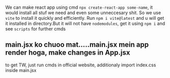 We can make react app using cmd  ```npx create-react-app some-name```, it would install all stuf we need and even some unneccesary shit. So we use ```vite``` to install it quickly and efficiently. Run ```npm i vite@latest```
and u will get it installed in directory.But it will not have ```nodemodules```, get it using ```npm i``` and see ```scripts``` for further cmds



## main.jsx ko chuoo mat.....main.jsx mein app render hoga, make changes in App.jsx


to get TW, just run cmds in official website, additionaly import index.css inside main.jsx